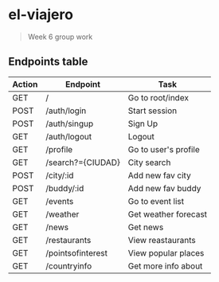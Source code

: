 # el-viajero

> Week 6 group work

## Endpoints table

| Action                | Endpoint              | Task                  |
| --------------------- | --------------------- | --------------------- |
| GET                   | /                     | Go to root/index      |
| POST                  | /auth/login           | Start session         |
| POST                  | /auth/singup          | Sign Up               | 
| GET                   | /auth/logout          | Logout                | 
| GET                   | /profile              | Go to user's profile  | 
| GET                   | /search?={CIUDAD}     | City search           |  
| POST                  | /city/:id             | Add new fav city      |
| POST                  | /buddy/:id            | Add new fav buddy     |
| GET                   | /events               | Go to event list      |
| GET                   | /weather              | Get weather forecast  |
| GET                   | /news                 | Get news              |
| GET                   | /restaurants          | View reastaurants     |
| GET                   | /pointsofinterest     | View popular places   |
| GET                   | /countryinfo          | Get more info about   |
